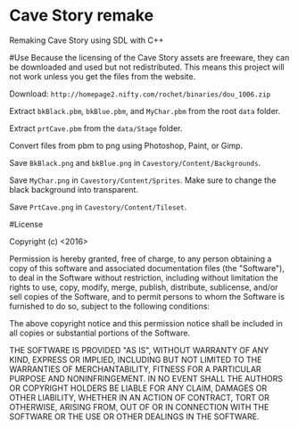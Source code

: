 # Cave Story remake
Remaking Cave Story using SDL with C++

#Use
Because the licensing of the Cave Story assets are freeware, they can be downloaded and used but not redistributed. This means this project will not work unless you get the files from the website.

Download: `http://homepage2.nifty.com/rochet/binaries/dou_1006.zip`

Extract `bkBlack.pbm`, `bkBlue.pbm`, and `MyChar.pbm` from the  root `data` folder.

Extract `prtCave.pbm` from the `data/Stage` folder.

Convert files from pbm to png using Photoshop, Paint, or Gimp.

Save `BkBlack.png` and `bkBlue.png` in `Cavestory/Content/Backgrounds`.

Save `MyChar.png` in `Cavestory/Content/Sprites`. Make sure to change the black background into transparent.

Save `PrtCave.png` in `Cavestory/Content/Tileset`.

#License

Copyright (c) <2016>

Permission is hereby granted, free of charge, to any person obtaining a copy of this software and associated documentation files (the "Software"), to deal in the Software without restriction, including without limitation the rights to use, copy, modify, merge, publish, distribute, sublicense, and/or sell copies of the Software, and to permit persons to whom the Software is furnished to do so, subject to the following conditions:

The above copyright notice and this permission notice shall be included in all copies or substantial portions of the Software.

THE SOFTWARE IS PROVIDED "AS IS", WITHOUT WARRANTY OF ANY KIND, EXPRESS OR IMPLIED, INCLUDING BUT NOT LIMITED TO THE WARRANTIES OF MERCHANTABILITY, FITNESS FOR A PARTICULAR PURPOSE AND NONINFRINGEMENT. IN NO EVENT SHALL THE AUTHORS OR COPYRIGHT HOLDERS BE LIABLE FOR ANY CLAIM, DAMAGES OR OTHER LIABILITY, WHETHER IN AN ACTION OF CONTRACT, TORT OR OTHERWISE, ARISING FROM, OUT OF OR IN CONNECTION WITH THE SOFTWARE OR THE USE OR OTHER DEALINGS IN THE SOFTWARE.

 